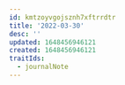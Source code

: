 ```yaml
---
id: kmtzoyvgojsznh7xftrrdtr
title: '2022-03-30'
desc: ''
updated: 1648456946121
created: 1648456946121
traitIds:
  - journalNote
---
```


